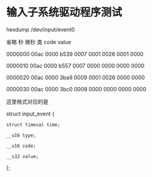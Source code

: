 # 输入子系统驱动程序测试
hexdump /dev/input/event0

省略		秒	微秒	类   code   value

0000000 00ac 0000 b539 0007 0001 0026 0001 0000

0000010 00ac 0000 b557 0007 0000 0000 0000 0000

0000020 00ac 0000 3ba9 0009 0001 0026 0000 0000

0000030 00ac 0000 3bc0 0009 0000 0000 0000 0000



这里格式对应的是

struct input_event {

	struct timeval time;

	__u16 type; 

	__u16 code;

	__s32 value;

};
